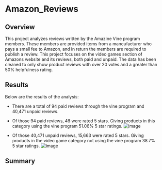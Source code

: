 # Amazon_Reviews

## Overview

This project analyzes reviews written by the Amazine Vine program members. These members are provided items from a mancufacturer who pays a small fee to Amazon, and in return the members are required to publish a review. This project focuses on the video games section of Amazons website and its reviews, both paid and unpaid. The data has been cleaned to only show product reviews with over 20 votes and a greater than 50% helpfulness rating.

## Results

Below are the results of the analysis:

- There are a total of 94 paid reviews through the vine program and 40,471 unpaid reviews.

- Of those 94 paid reviews, 48 were rated 5 stars. Giving products in this category using the vine program 51.06% 5 star ratings.
![image](https://user-images.githubusercontent.com/102704559/181863138-40bd49a5-ec72-40b3-b134-855a797aba6b.png)

- Of those 40,471 unpaid reviews, 15,663 were rated 5 stars. Giving products in the video game category not using the vine program 38.7% 5 star ratings. 
![image](https://user-images.githubusercontent.com/102704559/181863180-1ee3da4b-dda0-4b57-83bf-9182770ec007.png)

 
## Summary
